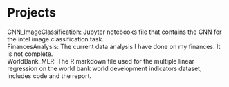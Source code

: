 # Projects

CNN_ImageClassification: Jupyter notebooks file that contains the CNN for the intel image classification task. \
FinancesAnalysis: The current data analysis I have done on my finances. It is not complete. \
WorldBank_MLR: The R markdown file used for the multiple linear regression on the world bank world development indicators dataset, includes code and the report.  
